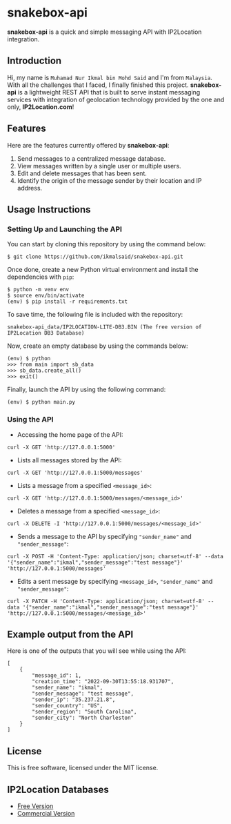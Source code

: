 # snakebox-api
**snakebox-api** is a quick and simple messaging API with IP2Location integration.

## Introduction
Hi, my name is `Muhamad Nur Ikmal bin Mohd Said` and I'm from `Malaysia`. With all the challenges that I faced, I finally finished this project.
**snakebox-api** is a lightweight REST API that is built to serve instant messaging services with integration of geolocation technology
provided by the one and only, **IP2Location.com**!

## Features
Here are the features currently offered by **snakebox-api**:
1. Send messages to a centralized message database.
2. View messages written by a single user or multiple users.
3. Edit and delete messages that has been sent.
4. Identify the origin of the message sender by their location and IP address.

## Usage Instructions
### Setting Up and Launching the API
You can start by cloning this repository by using the command below:
```
$ git clone https://github.com/ikmalsaid/snakebox-api.git
```
Once done, create a new Python virtual environment and install the dependencies with `pip`:
```
$ python -m venv env
$ source env/bin/activate
(env) $ pip install -r requirements.txt
```
To save time, the following file is included with the repository:
```
snakebox-api_data/IP2LOCATION-LITE-DB3.BIN (The free version of IP2Location DB3 Database)
```
Now, create an empty database by using the commands below:
```
(env) $ python
>>> from main import sb_data
>>> sb_data.create_all()
>>> exit()
```
Finally, launch the API by using the following command:
```
(env) $ python main.py
```

### Using the API
* Accessing the home page of the API:
```
curl -X GET 'http://127.0.0.1:5000'
```
* Lists all messages stored by the API:
```
curl -X GET 'http://127.0.0.1:5000/messages'
```
* Lists a message from a specified `<message_id>`:
```
curl -X GET 'http://127.0.0.1:5000/messages/<message_id>'
```
* Deletes a message from a specified `<message_id>`:
```
curl -X DELETE -I 'http://127.0.0.1:5000/messages/<message_id>'
```
* Sends a message to the API by specifying `"sender_name"` and `"sender_message"`:
```
curl -X POST -H 'Content-Type: application/json; charset=utf-8' --data '{"sender_name":"ikmal","sender_message":"test message"}' 'http://127.0.0.1:5000/messages'
```
* Edits a sent message by specifying `<message_id>`, `"sender_name"` and `"sender_message"`:
```
curl -X PATCH -H 'Content-Type: application/json; charset=utf-8' --data '{"sender_name":"ikmal","sender_message":"test message"}' 'http://127.0.0.1:5000/messages/<message_id>'
```

## Example output from the API
Here is one of the outputs that you will see while using the API:
```
[
    {
        "message_id": 1,
        "creation_time": "2022-09-30T13:55:18.931707",
        "sender_name": "ikmal",
        "sender_message": "test message",
        "sender_ip": "35.237.21.8",
        "sender_country": "US",
        "sender_region": "South Carolina",
        "sender_city": "North Charleston"
    }
]
```

## License
This is free software, licensed under the MIT license.

## IP2Location Databases
- [Free Version](https://lite.ip2location.com/)
- [Commercial Version](https://ip2location.com/database/ip2location)
